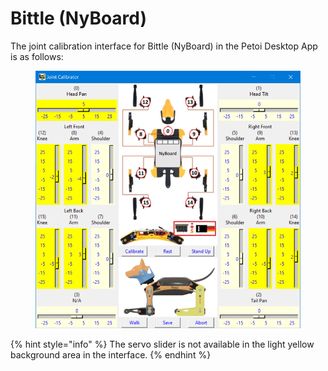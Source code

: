 # Bittle (NyBoard)

The joint calibration interface for Bittle (NyBoard) in the Petoi Desktop App is as follows:

<figure><img src="../../../.gitbook/assets/image (586).png" alt=""><figcaption></figcaption></figure>

{% hint style="info" %}
The servo slider is not available in the light yellow background area in the interface.
{% endhint %}
